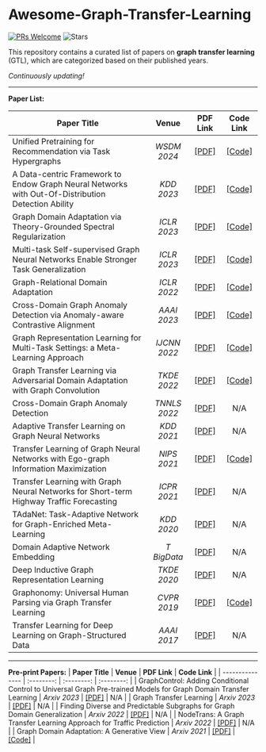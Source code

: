 # Awesome-Graph-Transfer-Learning
[![PRs Welcome](https://img.shields.io/badge/PRs-welcome-yellow.svg)](https://github.com/YuanchenBei/Awesome-Graph-Transfer-Learning) 
![Stars](https://img.shields.io/github/stars/YuanchenBei/Awesome-Graph-Transfer-Learning?color=green) 

This repository contains a curated list of papers on **graph transfer learning** (GTL), which are categorized based on their published years.

*Continuously updating!*

---
**Paper List:**

| **Paper Title** | **Venue** | **PDF Link** | **Code Link** |
| --------------- | :--------: | :--------: | :--------: | 
| Unified Pretraining for Recommendation via Task Hypergraphs | _WSDM 2024_ | [[PDF]](https://arxiv.org/pdf/2310.13286.pdf) | [[Code]](https://github.com/mdyfrank/UPRTH) | 
| A Data-centric Framework to Endow Graph Neural Networks with Out-Of-Distribution Detection Ability | _KDD 2023_ | [[PDF]](http://shichuan.org/doc/150.pdf) | [[Code]](https://github.com/BUPT-GAMMA/AAGOD) |
| Graph Domain Adaptation via Theory-Grounded Spectral Regularization | _ICLR 2023_ | [[PDF]](https://openreview.net/pdf?id=OysfLgrk8mk) | [[Code]](https://github.com/Shen-Lab/GDA-SpecReg) |
| Multi-task Self-supervised Graph Neural Networks Enable Stronger Task Generalization | _ICLR 2023_ | [[PDF]](https://openreview.net/pdf?id=1tHAZRqftM) | [[Code]](https://github.com/jumxglhf/ParetoGNN) |
| Graph-Relational Domain Adaptation | _ICLR 2022_ | [[PDF]](https://openreview.net/pdf?id=kcwyXtt7yDJ) | [[Code]](https://github.com/Wang-ML-Lab/GRDA) | 
| Cross-Domain Graph Anomaly Detection via Anomaly-aware Contrastive Alignment | _AAAI 2023_ | [[PDF]](https://arxiv.org/pdf/2212.01096.pdf) | [[Code]](https://github.com/QZ-WANG/ACT) |
| Graph Representation Learning for Multi-Task Settings: a Meta-Learning Approach | _IJCNN 2022_ | [[PDF]](https://ieeexplore.ieee.org/document/9892010) | [[Code]](https://github.com/DavideBuffelli/SAME) |
| Graph Transfer Learning via Adversarial Domain Adaptation with Graph Convolution | _TKDE 2022_ | [[PDF]](https://arxiv.org/pdf/1909.01541.pdf) | [[Code]](https://github.com/daiquanyu/AdaGCN_TKDE) |
| Cross-Domain Graph Anomaly Detection | _TNNLS 2022_ | [[PDF]](http://www.ece.virginia.edu/~jl6qk/paper/TNNLS21_Anomaly.pdf) | N/A |
| Adaptive Transfer Learning on Graph Neural Networks | _KDD 2021_ | [[PDF]](https://dl.acm.org/doi/pdf/10.1145/3447548.3467450) | N/A |
| Transfer Learning of Graph Neural Networks with Ego-graph Information Maximization | _NIPS 2021_ | [[PDF]](https://proceedings.neurips.cc/paper/2021/file/0dd6049f5fa537d41753be6d37859430-Paper.pdf) | [[Code]](https://github.com/GentleZhu/EGI) | 
| Transfer Learning with Graph Neural Networks for Short-term Highway Traffic Forecasting | _ICPR 2021_ | [[PDF]](https://arxiv.org/pdf/2004.08038.pdf) | N/A | 
| TAdaNet: Task-Adaptive Network for Graph-Enriched Meta-Learning | _KDD 2020_ | [[PDF]](https://dl.acm.org/doi/pdf/10.1145/3394486.3403230) | N/A |
| Domain Adaptive Network Embedding | _T BigData_ | [[PDF]](https://ieeexplore.ieee.org/abstract/document/9241052)  | N/A |
| Deep Inductive Graph Representation Learning | _TKDE 2020_ | [[PDF]](https://ieeexplore.ieee.org/document/8519335) | N/A |
| Graphonomy: Universal Human Parsing via Graph Transfer Learning | _CVPR 2019_ | [[PDF]](https://openaccess.thecvf.com/content_CVPR_2019/papers/Gong_Graphonomy_Universal_Human_Parsing_via_Graph_Transfer_Learning_CVPR_2019_paper.pdf) | [[Code]](https://github.com/Gaoyiminggithub/Graphonomy) |
| Transfer Learning for Deep Learning on Graph-Structured Data | _AAAI 2017_ |[[PDF]](https://ojs.aaai.org/index.php/AAAI/article/download/10904/10763) | N/A |

---
**Pre-print Papers:**
| **Paper Title** | **Venue** | **PDF Link** | **Code Link** |
| --------------- | :--------: | :--------: | :--------: | 
| GraphControl: Adding Conditional Control to Universal Graph Pre-trained Models for Graph Domain Transfer Learning | _Arxiv 2023_ | [[PDF]](https://arxiv.org/abs/2310.07365) | N/A | 
| Graph Transfer Learning | _Arxiv 2023_ | [[PDF]](https://par.nsf.gov/servlets/purl/10313472) | N/A |
| Finding Diverse and Predictable Subgraphs for Graph Domain Generalization | _Arxiv 2022_ | [[PDF]](https://arxiv.org/pdf/2206.09345.pdf) | N/A |
| NodeTrans: A Graph Transfer Learning Approach for Traffic Prediction | _Arxiv 2022_ | [[PDF]](https://arxiv.org/pdf/2207.01301.pdf) | N/A |
| Graph Domain Adaptation: A Generative View | _Arxiv 2021_ | [[PDF]](https://arxiv.org/pdf/2106.07482.pdf) | [[Code]](https://github.com/rynewu224/GraphDA) |



